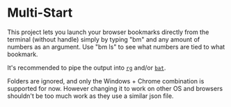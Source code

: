 # Multi-Start

This project lets you launch your browser bookmarks directly from the terminal (without handle) simply by typing "bm" and any amount of numbers as an argument.
Use "bm ls" to see what numbers are tied to what bookmark.

It's recommended to pipe the output into [`rg`](https://github.com/BurntSushi/ripgrep) and/or [`bat`](https://github.com/sharkdp/bat).

Folders are ignored, and only the Windows + Chrome combination is supported for now.
However changing it to work on other OS and browsers shouldn't be too much work as they use a similar json file.
